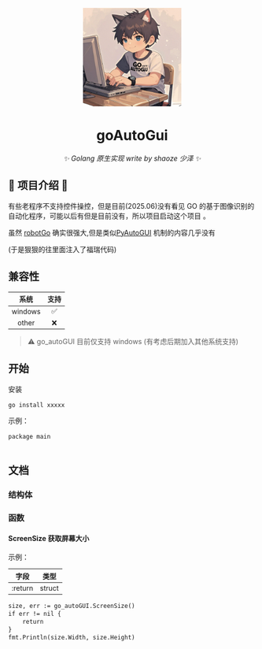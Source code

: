 <p align="center">
  <a href="#">
    <img src="assets/icon.png" width="200" height="200" alt="go-autoGUI">
  </a>
</p>

<div align="center">

# goAutoGui

_✨ Golang 原生实现 write by shaoze 少泽 ✨_

</div>

## 🌟 项目介绍 🌟

有些老程序不支持控件操控，但是目前(2025.06)没有看见 GO 的基于图像识别的自动化程序，可能以后有但是目前没有，所以项目启动这个项目
。

虽然 [robotGo](https://pkg.go.dev/github.com/go-vgo/robotgo) 确实很强大,但是类似[PyAutoGUI](https://pypi.org/project/PyAutoGUI/) 机制的内容几乎没有

(于是狠狠的往里面注入了福瑞代码)

## 兼容性


|   系统    | 支持 |
|:-------:|:--:|
| windows | ✅  |
|  other  | ❌  |


> ⚠️ go_autoGUI 目前仅支持 windows (有考虑后期加入其他系统支持)

## 开始

安装
```
go install xxxxx
```
示例：
```
package main


```

## 文档

### 结构体

### 函数

#### ScreenSize 获取屏幕大小

示例：

|   字段    | 类型 |
|:-------:|:--:|
| :return | struct  |

```golang
size, err := go_autoGUI.ScreenSize()
if err != nil {
	return
}
fmt.Println(size.Width, size.Height)
```
